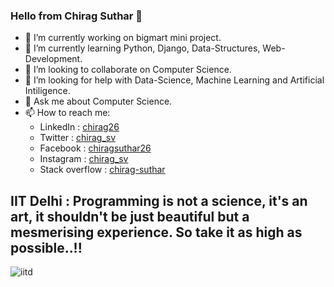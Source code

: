### Hello from Chirag Suthar 👋

- 🔭 I’m currently working on bigmart mini project.
- 🌱 I’m currently learning Python, Django, Data-Structures, Web-Development.
- 👯 I’m looking to collaborate on Computer Science.
- 🤔 I’m looking for help with Data-Science, Machine Learning and Artificial Intiligence.
- 💬 Ask me about Computer Science.
- 📫 How to reach me: 
    - LinkedIn : [chirag26](https://www.linkedin.com/in/chirag26/)
    - Twitter : [chirag_sv](https://twitter.com/chirag_sv)
    - Facebook : [chiragsuthar26](https://www.facebook.com/chiragsuthar26/)
    - Instagram : [chirag_sv](https://www.instagram.com/chirag_sv/)
    - Stack overflow : [chirag-suthar](https://stackoverflow.com/users/11352281/chirag-suthar)
 
 ## IIT Delhi : Programming is not a science, it's an art, it shouldn't be just beautiful but a mesmerising experience. So take it as high as possible..!!

![iitd](https://user-images.githubusercontent.com/47880785/213902424-5846591f-07ba-4045-8517-533bc6aa30e8.jpeg)

